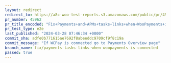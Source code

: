 ```yaml
---
layout: redirect
redirect_to: https://a8c-woo-test-reports.s3.amazonaws.com/public/pr/45962/e2e/index.html
pr_number: 45962
pr_title_encoded: "Fix+Payments+and+APMs+tasks+links+when+WooPayments+is+connected"
pr_test_type: e2e
last_published: "2024-03-28 07:46:34 +0000"
commit_sha: adfe0b771615ae7692f8abeeddc9709cf9f8c19a
commit_message: "If WCPay is connected go to Payments Overview page"
branch_name: fix/payments-tasks-links-when-woopayments-is-connected
passed: true
---
```

